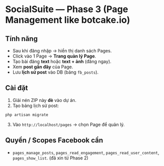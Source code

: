 # SocialSuite — Phase 3 (Page Management like botcake.io)

## Tính năng
- Sau khi đăng nhập → hiển thị danh sách Pages.
- Click vào 1 Page → **Trang quản lý Page**.
- Tạo bài đăng **text** hoặc **text + ảnh** (đăng ngay).
- Xem **post gần đây** của Page.
- Lưu **lịch sử post** vào DB (bảng `fb_posts`).

## Cài đặt
1) Giải nén ZIP này **đè** vào dự án.
2) Tạo bảng lịch sử post:
```bash
php artisan migrate
```
3) Vào `http://localhost/pages` → chọn Page để quản lý.

## Quyền / Scopes Facebook cần
- `pages_manage_posts`, `pages_read_engagement`, `pages_read_user_content`, `pages_show_list`.
(đã xin từ Phase 2)

